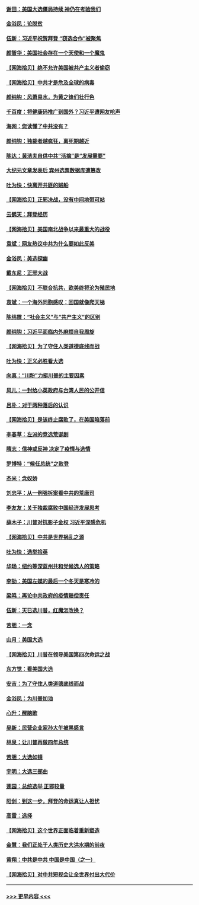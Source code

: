 #### [谢田：美国大选僵局持续 神仍在考验我们](../pages/nsc993/n12577432.md?t=11270702) 
#### [金浴凤：论脱贫](../pages/nsc993/n12576386.md?t=11270702) 
#### [伍新：习近平祝贺拜登 “窃选合作”被聚焦](../pages/nsc993/n12576358.md?t=11270702) 
#### [颜智华：美国社会存在一个天使和一个魔鬼](../pages/nsc993/n12574299.md?t=11270702) 
#### [【网海拾贝】绝不允许美国被共产主义者偷窃](../pages/nsc993/n12573396.md?t=11270702) 
#### [【网海拾贝】中共才是危及全球的病毒](../pages/nsc993/n12571204.md?t=11270702) 
#### [颜纯钩：风萧易水，为黄之锋们壮行色](../pages/nsc993/n12571487.md?t=11270702) 
#### [千百度：将健康码推广到国外？习近平遭网友呛声](../pages/nsc993/n12570808.md?t=11270702) 
#### [海网：您读懂了中共没有？](../pages/nsc993/n12570487.md?t=11270702) 
#### [颜纯钩：独裁者越疯狂，离死期越近](../pages/nsc993/n12569055.md?t=11270702) 
#### [陈达：黄洁夫自供中共“活摘”是“发展需要”](../pages/nsc993/n12568541.md?t=11270702) 
#### [大纪元文章发表后 宾州选票数据库遭篡改](../pages/nsc993/n12568105.md?t=11270702) 
#### [吐为快：快离开共匪的贼船](../pages/nsc993/n12568462.md?t=11270702) 
#### [【网海拾贝】正邪决战，没有中间地带可站](../pages/nsc993/n12568439.md?t=11270702) 
#### [云鹤天：拜登经历](../pages/nsc993/n12567294.md?t=11270702) 
#### [【网海拾贝】美国南北战争以来最重大的战役](../pages/nsc993/n12567247.md?t=11270702) 
#### [袁斌：网友热议中共为什么要如此反美](../pages/nsc993/n12567162.md?t=11270702) 
#### [金浴凤：美选探幽](../pages/nsc993/n12567147.md?t=11270702) 
#### [戴东尼：正邪大战](../pages/nsc993/n12567033.md?t=11270702) 
#### [【网海拾贝】不联合抗共，欧美终将沦为殖民地](../pages/nsc993/n12565068.md?t=11270702) 
#### [袁斌：一个海外同胞感叹：回国就像爬天梯](../pages/nsc993/n12564986.md?t=11270702) 
#### [陈纬霆：“社会主义”与“共产主义”的区别](../pages/nsc993/n12562417.md?t=11270702) 
#### [颜纯钩：习近平面临内外麻烦自我周旋](../pages/nsc993/n12563356.md?t=11270702) 
#### [【网海拾贝】为了守住人类道德底线而战](../pages/nsc993/n12562542.md?t=11270702) 
#### [吐为快：正义必胜看大选](../pages/nsc993/n12561967.md?t=11270702) 
#### [向真：“川粉”力挺川普的主要因素](../pages/nsc993/n12560774.md?t=11270702) 
#### [风儿：一封给小英政府与台湾人民的公开信](../pages/nsc993/n12560581.md?t=11270702) 
#### [吕朴：对于两种落后的认识](../pages/nsc993/n12560492.md?t=11270702) 
#### [【网海拾贝】是该终止腐败了，在美国陷落前](../pages/nsc993/n12559936.md?t=11270702) 
#### [李春草：左派的竞选荒诞剧](../pages/nsc993/n12558380.md?t=11270702) 
#### [隋志：信神或反神 决定了疫情与选情](../pages/nsc993/n12558255.md?t=11270702) 
#### [罗博特：“候任总统”之败登](../pages/nsc993/n12558189.md?t=11270702) 
#### [杰米：念奴娇](../pages/nsc993/n12558174.md?t=11270702) 
#### [刘忠平：从一例强拆案看中共的荒唐司](../pages/nsc993/n12558036.md?t=11270702) 
#### [李友友：关于独裁腐败中国经济发展思考](../pages/nsc993/n12558004.md?t=11270702) 
#### [薛木子：川普对抗影子金权 习近平深感危机](../pages/nsc993/n12557342.md?t=11270702) 
#### [【网海拾贝】中共是世界祸乱之源](../pages/nsc993/n12555353.md?t=11270702) 
#### [吐为快：选举拾英](../pages/nsc993/n12555041.md?t=11270702) 
#### [华旸：纽约等深蓝州共和党候选人的策略](../pages/nsc993/n12554309.md?t=11270702) 
#### [李劼：美国左媒的最后一个冬天是寒冷的](../pages/nsc993/n12552947.md?t=11270702) 
#### [梁鸣：再论中共政府的疫情赔偿责任](../pages/nsc993/n12553012.md?t=11270702) 
#### [伍新：天已选川普，红魔怎改换？](../pages/nsc993/n12552970.md?t=11270702) 
#### [苦胆：一念](../pages/nsc993/n12552957.md?t=11270702) 
#### [山月：美国大选](../pages/nsc993/n12552446.md?t=11270702) 
#### [【网海拾贝】川普在领导美国第四次命运之战](../pages/nsc993/n12551973.md?t=11270702) 
#### [东方觉：看美国大选](../pages/nsc993/n12551647.md?t=11270702) 
#### [安吉：为了守住人类道德底线而战](../pages/nsc993/n12551111.md?t=11270702) 
#### [金浴凤：为川普加油](../pages/nsc993/n12551085.md?t=11270702) 
#### [心升：醒脑歌](../pages/nsc993/n12550984.md?t=11270702) 
#### [吴新：民营企业家孙大午被黑感言](../pages/nsc993/n12550656.md?t=11270702) 
#### [林泉：让川普再做四年总统](../pages/nsc993/n12550640.md?t=11270702) 
#### [苦胆：大选如镜](../pages/nsc993/n12550630.md?t=11270702) 
#### [宇明：大选三部曲](../pages/nsc993/n12550603.md?t=11270702) 
#### [莲园：总统选举 正邪较量](../pages/nsc993/n12550594.md?t=11270702) 
#### [阳剑：到这一步，拜登的命运真让人担忧](../pages/nsc993/n12549093.md?t=11270702) 
#### [高雷：选择](../pages/nsc993/n12549087.md?t=11270702) 
#### [【网海拾贝】这个世界正面临着重新塑造](../pages/nsc993/n12548326.md?t=11270702) 
#### [金慧：我们正处于人类历史大洪水期的前夜](../pages/nsc993/n12547914.md?t=11270702) 
#### [黄翔：中共是中共 中国是中国（之一）](../pages/nsc993/n12547576.md?t=11270702) 
#### [【网海拾贝】对中共短视会让全世界付出大代价](../pages/nsc993/n12546043.md?t=11270702) 

----
#### [ >>> 更早内容 <<< ](../indexes/nsc993-earlier.md)
